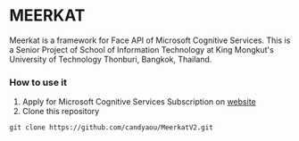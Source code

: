 # MEERKAT #

Meerkat is a framework for Face API of Microsoft Cognitive Services.
This is a Senior Project of School of Information Technology at King Mongkut's University of Technology Thonburi, Bangkok, Thailand.

### How to use it ###

1. Apply for Microsoft Cognitive Services Subscription on [website](https://www.microsoft.com/cognitive-services/en-us/sign-up)
2. Clone this repository

```
git clone https://github.com/candyaou/MeerkatV2.git
```